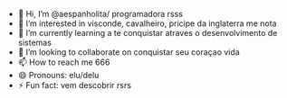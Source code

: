 - 👋 Hi, I’m @aespanholita/ programadora rsss
- 👀 I’m interested in visconde, cavalheiro, pricipe da inglaterra me nota
- 🌱 I’m currently learning a te conquistar atraves o desenvolvimento de sistemas
- 💞️ I’m looking to collaborate on conquistar seu coraçao vida
- 📫 How to reach me 666
- 😄 Pronouns: elu/delu
- ⚡ Fun fact: vem descobrir rsrs

<!---
aespanholita/aespanholita is a ✨ special ✨ repository because its `README.md` (this file) appears on your GitHub profile.
You can click the Preview link to take a look at your changes.
--->
